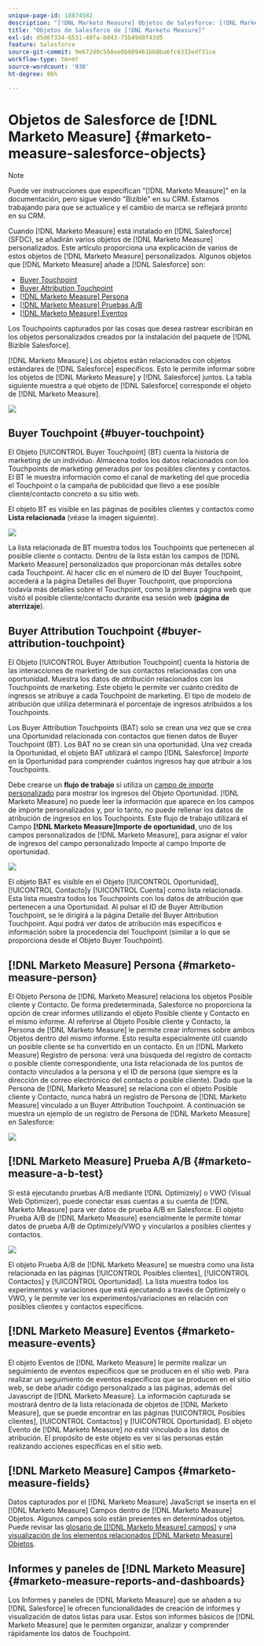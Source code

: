 ```yaml
---
unique-page-id: 18874582
description: "[!DNL Marketo Measure] Objetos de Salesforce: [!DNL Marketo Measure]"
title: "Objetos de Salesforce de [!DNL Marketo Measure]"
exl-id: d5d6f334-6531-40fa-b043-75b49d8f43d5
feature: Salesforce
source-git-commit: 9e672d0c568ee0b889461bb8ba6fc6333edf31ce
workflow-type: tm+mt
source-wordcount: '938'
ht-degree: 86%

---
```


# Objetos de Salesforce de [!DNL Marketo Measure]  {#marketo-measure-salesforce-objects}

>[!NOTE]
>
>Puede ver instrucciones que especifican &quot;[!DNL Marketo Measure]&quot; en la documentación, pero sigue viendo &quot;Bizible&quot; en su CRM. Estamos trabajando para que se actualice y el cambio de marca se reflejará pronto en su CRM.

Cuando [!DNL Marketo Measure] está instalado en [!DNL Salesforce] (SFDC), se añadirán varios objetos de [!DNL Marketo Measure] personalizados. Este artículo proporciona una explicación de varios de estos objetos de [!DNL Marketo Measure] personalizados. Algunos objetos que [!DNL Marketo Measure] añade a [!DNL Salesforce] son:

* [Buyer Touchpoint](#touchpoint)
* [Buyer Attribution Touchpoint](#attribution)
* [[!DNL Marketo Measure] Persona](#person)
* [[!DNL Marketo Measure] Pruebas A/B](#ab)
* [[!DNL Marketo Measure] Eventos](#events)

Los Touchpoints capturados por las cosas que desea rastrear escribirán en los objetos personalizados creados por la instalación del paquete de [!DNL Bizible Salesforce].

[!DNL Marketo Measure] Los objetos están relacionados con objetos estándares de [!DNL Salesforce] específicos. Esto le permite informar sobre los objetos de [!DNL Marketo Measure] y [!DNL Salesforce] juntos. La tabla siguiente muestra a qué objeto de [!DNL Salesforce] corresponde el objeto de [!DNL Marketo Measure].

![](assets/1-1.png)

## Buyer Touchpoint {#buyer-touchpoint}

El Objeto [!UICONTROL Buyer Touchpoint] (BT) cuenta la historia de marketing de un individuo. Almacena todos los datos relacionados con los Touchpoints de marketing generados por los posibles clientes y contactos. El BT le muestra información como el canal de marketing del que procedía el Touchpoint o la campaña de publicidad que llevó a ese posible cliente/contacto concreto a su sitio web.

El objeto BT es visible en las páginas de posibles clientes y contactos como **Lista relacionada** (véase la imagen siguiente).

![](assets/2-1.png)

La lista relacionada de BT muestra todos los Touchpoints que pertenecen al posible cliente o contacto. Dentro de la lista están los campos de [!DNL Marketo Measure] personalizados que proporcionan más detalles sobre cada Touchpoint. Al hacer clic en el número de ID del Buyer Touchpoint, accederá a la página Detalles del Buyer Touchpoint, que proporciona todavía más detalles sobre el Touchpoint, como la primera página web que visitó el posible cliente/contacto durante esa sesión web (**página de aterrizaje**).

## Buyer Attribution Touchpoint {#buyer-attribution-touchpoint}

El Objeto [!UICONTROL Buyer Attribution Touchpoint] cuenta la historia de las interacciones de marketing de sus contactos relacionadas con una oportunidad. Muestra los datos de *atribución* relacionados con los Touchpoints de marketing. Este objeto le permite ver cuánto crédito de ingresos se atribuye a cada Touchpoint de marketing. El tipo de modelo de atribución que utiliza determinará el porcentaje de ingresos atribuidos a los Touchpoints.

Los Buyer Attribution Touchpoints (BAT) solo se crean una vez que se crea una Oportunidad relacionada con contactos que tienen datos de Buyer Touchpoint (BT). Los BAT no se crean sin una oportunidad. Una vez creada la Oportunidad, el objeto BAT utilizará el campo [!DNL Salesforce] *Importe* en la Oportunidad para comprender cuántos ingresos hay que atribuir a los Touchpoints.

Debe crearse un **flujo de trabajo** si utiliza un [campo de importe personalizado](/help/advanced-marketo-measure-features/custom-revenue-amount/using-a-custom-revenue-amount-field.md) para mostrar los ingresos del Objeto Oportunidad. [!DNL Marketo Measure] no puede leer la información que aparece en los campos de importe personalizados y, por lo tanto, no puede rellenar los datos de atribución de ingresos en los Touchpoints. Este flujo de trabajo utilizará el Campo **[!DNL Marketo Measure]Importe de oportunidad**, uno de los campos personalizados de [!DNL Marketo Measure], para asignar el valor de ingresos del campo personalizado Importe al campo Importe de oportunidad.

![](assets/3-1.png)

El objeto BAT es visible en el Objeto [!UICONTROL Oportunidad], [!UICONTROL Contacto]y [!UICONTROL Cuenta] como lista relacionada. Esta lista muestra todos los Touchpoints con los datos de atribución que pertenecen a una Oportunidad. Al pulsar el ID de Buyer Attribution Touchpoint, se le dirigirá a la página Detalle del Buyer Attribution Touchpoint. Aquí podrá ver datos de atribución más específicos e información sobre la procedencia del Touchpoint (similar a lo que se proporciona desde el Objeto Buyer Touchpoint).

## [!DNL Marketo Measure] Persona {#marketo-measure-person}

El Objeto Persona de [!DNL Marketo Measure] relaciona los objetos Posible cliente y Contacto. De forma predeterminada, Salesforce no proporciona la opción de crear informes utilizando el objeto Posible cliente y Contacto en el mismo informe. Al referirse al Objeto Posible cliente y Contacto, la Persona de [!DNL Marketo Measure] le permite crear informes sobre ambos Objetos dentro del mismo informe. Esto resulta especialmente útil cuando un posible cliente se ha convertido en un contacto. En un [!DNL Marketo Measure] Registro de persona: verá una búsqueda del registro de contacto o posible cliente correspondiente, una lista relacionada de los puntos de contacto vinculados a la persona y el ID de persona (que siempre es la dirección de correo electrónico del contacto o posible cliente). Dado que la Persona de [!DNL Marketo Measure] se relaciona con el objeto Posible cliente y Contacto, nunca habrá un registro de Persona de [!DNL Marketo Measure] vinculado a un Buyer Attribution Touchpoint. A continuación se muestra un ejemplo de un registro de Persona de [!DNL Marketo Measure] en Salesforce:

![](assets/4.png)

## [!DNL Marketo Measure] Prueba A/B {#marketo-measure-a-b-test}

Si está ejecutando pruebas A/B mediante [!DNL Optimizely] o VWO (Visual Web Optimizer), puede conectar esas cuentas a su cuenta de [!DNL Marketo Measure] para ver datos de prueba A/B en Salesforce. El objeto Prueba A/B de [!DNL Marketo Measure] esencialmente le permite tomar datos de prueba A/B de Optimizely/VWO y vincularlos a posibles clientes y contactos.

![](assets/5.png)

El objeto Prueba A/B de [!DNL Marketo Measure] se muestra como una lista relacionada en las páginas [!UICONTROL Posibles clientes], [!UICONTROL Contactos] y [!UICONTROL Oportunidad]. La lista muestra todos los experimentos y variaciones que está ejecutando a través de Optimizely o VWO, y le permite ver los experimentos/variaciones en relación con posibles clientes y contactos específicos.

## [!DNL Marketo Measure] Eventos {#marketo-measure-events}

El objeto Eventos de [!DNL Marketo Measure] le permite realizar un seguimiento de eventos específicos que se producen en el sitio web. Para realizar un seguimiento de eventos específicos que se producen en el sitio web, se debe añadir código personalizado a las páginas, además del Javascript de [!DNL Marketo Measure]. La información capturada se mostrará dentro de la lista relacionada de objetos de [!DNL Marketo Measure], que se puede encontrar en las páginas [!UICONTROL Posibles clientes], [!UICONTROL Contactos] y [!UICONTROL Oportunidad]. El objeto Evento de [!DNL Marketo Measure] *no está* vinculado a los datos de atribución. El propósito de este objeto es ver si las personas están realizando acciones específicas en el sitio web.

## [!DNL Marketo Measure] Campos {#marketo-measure-fields}

Datos capturados por el [!DNL Marketo Measure] JavaScript se inserta en el [!DNL Marketo Measure] Campos dentro de [!DNL Marketo Measure] Objetos. Algunos campos solo están presentes en determinados objetos. Puede revisar las [glosario de [[!DNL Marketo Measure] campos]](/help/introduction-to-marketo-measure/overview-resources/glossary-of-marketo-measure-fields.md) y una [visualización de los elementos relacionados [!DNL Marketo Measure] Objetos](/help/configuration-and-setup/marketo-measure-and-salesforce/marketo-measure-object-and-field-taxonomy.md).

## Informes y paneles de [!DNL Marketo Measure] {#marketo-measure-reports-and-dashboards}

Los Informes y paneles de [!DNL Marketo Measure] que se añaden a su [!DNL Salesforce] le ofrecen funcionalidades de creación de informes y visualización de datos listas para usar. Estos son informes básicos de [!DNL Marketo Measure] que le permiten organizar, analizar y comprender rápidamente los datos de Touchpoint.
